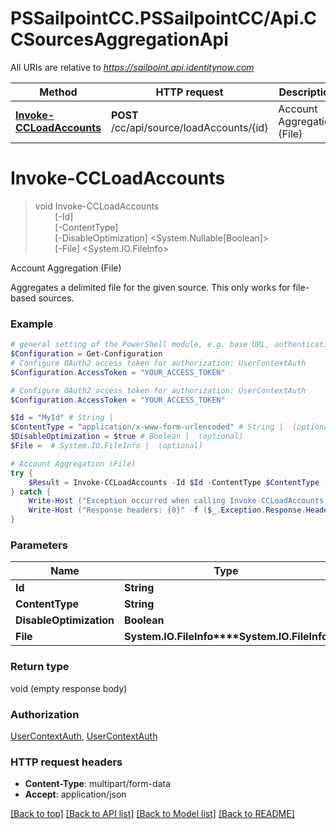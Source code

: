 # PSSailpointCC.PSSailpointCC/Api.CCSourcesAggregationApi

All URIs are relative to *https://sailpoint.api.identitynow.com*

Method | HTTP request | Description
------------- | ------------- | -------------
[**Invoke-CCLoadAccounts**](CCSourcesAggregationApi.md#Invoke-CCLoadAccounts) | **POST** /cc/api/source/loadAccounts/{id} | Account Aggregation (File)


<a name="Invoke-CCLoadAccounts"></a>
# **Invoke-CCLoadAccounts**
> void Invoke-CCLoadAccounts<br>
> &nbsp;&nbsp;&nbsp;&nbsp;&nbsp;&nbsp;&nbsp;&nbsp;[-Id] <String><br>
> &nbsp;&nbsp;&nbsp;&nbsp;&nbsp;&nbsp;&nbsp;&nbsp;[-ContentType] <String><br>
> &nbsp;&nbsp;&nbsp;&nbsp;&nbsp;&nbsp;&nbsp;&nbsp;[-DisableOptimization] <System.Nullable[Boolean]><br>
> &nbsp;&nbsp;&nbsp;&nbsp;&nbsp;&nbsp;&nbsp;&nbsp;[-File] <System.IO.FileInfo><br>

Account Aggregation (File)

Aggregates a delimited file for the given source.  This only works for file-based sources.

### Example
```powershell
# general setting of the PowerShell module, e.g. base URL, authentication, etc
$Configuration = Get-Configuration
# Configure OAuth2 access token for authorization: UserContextAuth
$Configuration.AccessToken = "YOUR_ACCESS_TOKEN"

# Configure OAuth2 access token for authorization: UserContextAuth
$Configuration.AccessToken = "YOUR_ACCESS_TOKEN"

$Id = "MyId" # String | 
$ContentType = "application/x-www-form-urlencoded" # String |  (optional)
$DisableOptimization = $true # Boolean |  (optional)
$File =  # System.IO.FileInfo |  (optional)

# Account Aggregation (File)
try {
    $Result = Invoke-CCLoadAccounts -Id $Id -ContentType $ContentType -DisableOptimization $DisableOptimization -File $File
} catch {
    Write-Host ("Exception occurred when calling Invoke-CCLoadAccounts: {0}" -f ($_.ErrorDetails | ConvertFrom-Json))
    Write-Host ("Response headers: {0}" -f ($_.Exception.Response.Headers | ConvertTo-Json))
}
```

### Parameters

Name | Type | Description  | Notes
------------- | ------------- | ------------- | -------------
 **Id** | **String**|  | 
 **ContentType** | **String**|  | [optional] 
 **DisableOptimization** | **Boolean**|  | [optional] 
 **File** | **System.IO.FileInfo****System.IO.FileInfo**|  | [optional] 

### Return type

void (empty response body)

### Authorization

[UserContextAuth](../README.md#UserContextAuth), [UserContextAuth](../README.md#UserContextAuth)

### HTTP request headers

 - **Content-Type**: multipart/form-data
 - **Accept**: application/json

[[Back to top]](#) [[Back to API list]](../README.md#documentation-for-api-endpoints) [[Back to Model list]](../README.md#documentation-for-models) [[Back to README]](../README.md)

